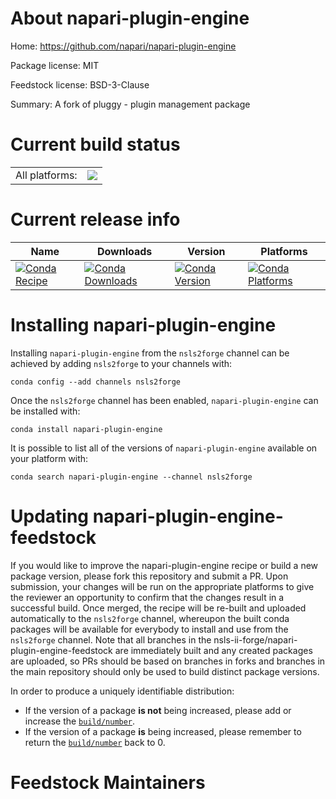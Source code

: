 About napari-plugin-engine
==========================

Home: https://github.com/napari/napari-plugin-engine

Package license: MIT

Feedstock license: BSD-3-Clause

Summary: A fork of pluggy - plugin management package



Current build status
====================


<table><tr><td>All platforms:</td>
    <td>
      <a href="https://dev.azure.com/nsls2forge/nsls2forge/_build/latest?definitionId=228&branchName=master">
        <img src="https://dev.azure.com/nsls2forge/nsls2forge/_apis/build/status/napari-plugin-engine-feedstock?branchName=master">
      </a>
    </td>
  </tr>
</table>

Current release info
====================

| Name | Downloads | Version | Platforms |
| --- | --- | --- | --- |
| [![Conda Recipe](https://img.shields.io/badge/recipe-napari--plugin--engine-green.svg)](https://anaconda.org/nsls2forge/napari-plugin-engine) | [![Conda Downloads](https://img.shields.io/conda/dn/nsls2forge/napari-plugin-engine.svg)](https://anaconda.org/nsls2forge/napari-plugin-engine) | [![Conda Version](https://img.shields.io/conda/vn/nsls2forge/napari-plugin-engine.svg)](https://anaconda.org/nsls2forge/napari-plugin-engine) | [![Conda Platforms](https://img.shields.io/conda/pn/nsls2forge/napari-plugin-engine.svg)](https://anaconda.org/nsls2forge/napari-plugin-engine) |

Installing napari-plugin-engine
===============================

Installing `napari-plugin-engine` from the `nsls2forge` channel can be achieved by adding `nsls2forge` to your channels with:

```
conda config --add channels nsls2forge
```

Once the `nsls2forge` channel has been enabled, `napari-plugin-engine` can be installed with:

```
conda install napari-plugin-engine
```

It is possible to list all of the versions of `napari-plugin-engine` available on your platform with:

```
conda search napari-plugin-engine --channel nsls2forge
```




Updating napari-plugin-engine-feedstock
=======================================

If you would like to improve the napari-plugin-engine recipe or build a new
package version, please fork this repository and submit a PR. Upon submission,
your changes will be run on the appropriate platforms to give the reviewer an
opportunity to confirm that the changes result in a successful build. Once
merged, the recipe will be re-built and uploaded automatically to the
`nsls2forge` channel, whereupon the built conda packages will be available for
everybody to install and use from the `nsls2forge` channel.
Note that all branches in the nsls-ii-forge/napari-plugin-engine-feedstock are
immediately built and any created packages are uploaded, so PRs should be based
on branches in forks and branches in the main repository should only be used to
build distinct package versions.

In order to produce a uniquely identifiable distribution:
 * If the version of a package **is not** being increased, please add or increase
   the [``build/number``](https://conda.io/docs/user-guide/tasks/build-packages/define-metadata.html#build-number-and-string).
 * If the version of a package **is** being increased, please remember to return
   the [``build/number``](https://conda.io/docs/user-guide/tasks/build-packages/define-metadata.html#build-number-and-string)
   back to 0.

Feedstock Maintainers
=====================


